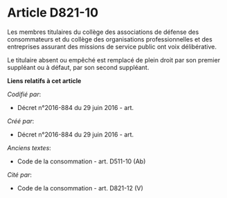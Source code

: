 # Article D821-10

Les membres titulaires du collège des associations de défense des consommateurs et du collège des organisations
professionnelles et des entreprises assurant des missions de service public ont voix délibérative.

Le titulaire absent ou empêché est remplacé de plein droit par son premier suppléant ou à défaut, par son second suppléant.

**Liens relatifs à cet article**

_Codifié par_:

  - Décret n°2016-884 du 29 juin 2016 - art.

_Créé par_:

  - Décret n°2016-884 du 29 juin 2016 - art.

_Anciens textes_:

  - Code de la consommation - art. D511-10 (Ab)

_Cité par_:

  - Code de la consommation - art. D821-12 (V)
